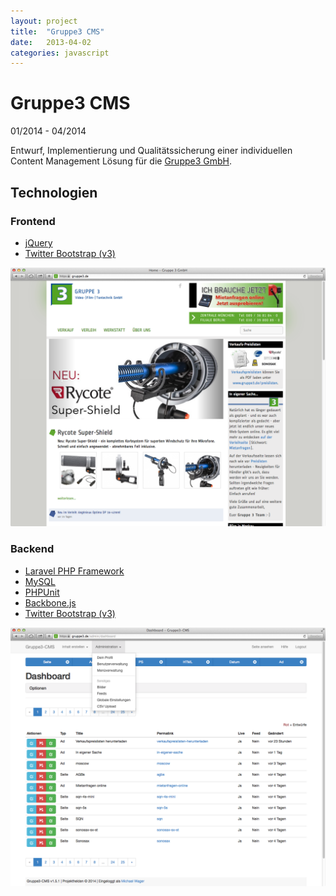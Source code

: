```yaml
---
layout: project
title:  "Gruppe3 CMS"
date:   2013-04-02
categories: javascript
---
```


# Gruppe3 CMS #

<span class="post-date">01/2014 - 04/2014</span>

Entwurf, Implementierung und Qualitätssicherung einer individuellen Content Management Lösung für die <a target="_blank" href="http://gruppe3.de">Gruppe3 GmbH</a>.


## Technologien ##

### Frontend ###

* [jQuery](http://jquery.com/)
* [Twitter Bootstrap (v3)](http://getbootstrap.com/)

<img src="/images/gruppe3-frontend.png" class="shadow">


### Backend ###

* [Laravel PHP Framework](http://laravel.com/)
* [MySQL](http://www.mysql.de/)
* [PHPUnit](http://phpunit.de/)
* [Backbone.js](http://backbonejs.org/)
* [Twitter Bootstrap (v3)](http://getbootstrap.com/)

<img src="/images/gruppe3-backend.png" class="shadow">



